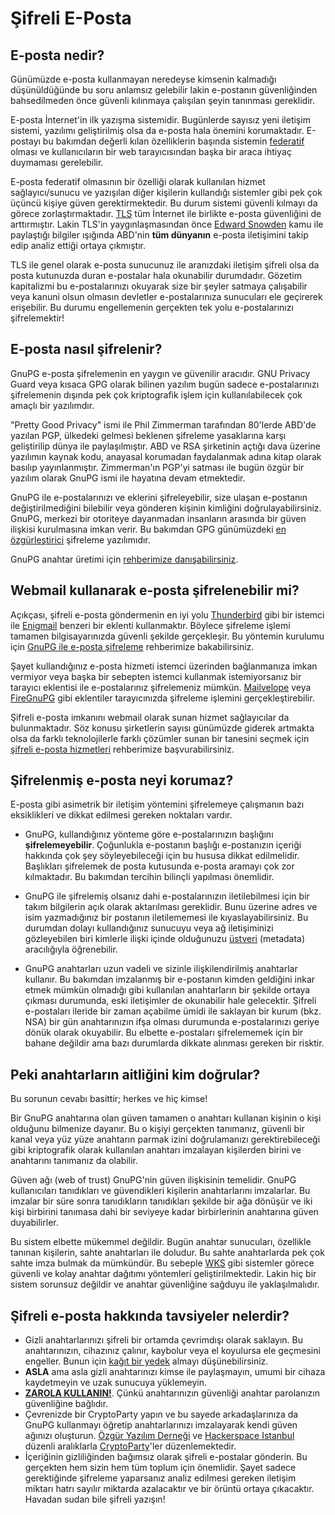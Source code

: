 # Şifreli E-Posta


## E-posta nedir?

Günümüzde e-posta kullanmayan neredeyse kimsenin kalmadığı düşünüldüğünde bu soru anlamsız gelebilir lakin e-postanın güvenliğinden bahsedilmeden önce güvenli kılınmaya çalışılan şeyin tanınması gereklidir.

E-posta İnternet'in ilk yazışma sistemidir. Bugünlerde sayısız yeni iletişim sistemi, yazılımı geliştirilmiş olsa da e-posta hala önemini korumaktadır. E-postayı bu bakımdan değerli kılan özelliklerin başında sistemin [federatif](https://en.wikipedia.org/wiki/Federation_%28information_technology%29) olması ve kullanıcıların bir web tarayıcısından başka bir araca ihtiyaç duymaması gerelebilir.

E-posta federatif olmasının bir özelliği olarak kullanılan hizmet sağlayıcı/sunucu ve yazışılan diğer kişilerin kullandığı sistemler gibi pek çok üçüncü kişiye güven gerektirmektedir. Bu durum sistemi güvenli kılmayı da görece zorlaştırmaktadır. [TLS](https://tr.wikipedia.org/wiki/Transport_Layer_Security) tüm İnternet ile birlikte e-posta güvenliğini de arttırmıştır. Lakin TLS'in yaygınlaşmasından önce [Edward Snowden](https://en.wikipedia.org/wiki/Edward_Snowden) kamu ile paylaştığı bilgiler ışığında ABD'nin **tüm dünyanın** e-posta iletişimini takip edip analiz ettiği ortaya çıkmıştır.

TLS ile genel olarak e-posta sunucunuz ile aranızdaki iletişim şifreli olsa da posta kutunuzda duran e-postalar hala okunabilir durumdadır. Gözetim kapitalizmi bu e-postalarınızı okuyarak size bir şeyler satmaya çalışabilir veya kanuni olsun olmasın devletler e-postalarınıza sunucuları ele geçirerek erişebilir. Bu durumu engellemenin gerçekten tek yolu e-postalarınızı şifrelemektir!


## E-posta nasıl şifrelenir?

GnuPG e-posta şifrelemenin en yaygın ve güvenilir aracıdır. GNU Privacy Guard veya kısaca GPG olarak bilinen yazılım bugün sadece e-postalarınızı şifrelemenin dışında pek çok kriptografik işlem için kullanılabilecek çok amaçlı bir yazılımdır.

"Pretty Good Privacy" ismi ile Phil Zimmerman tarafından 80'lerde ABD'de yazılan PGP, ülkedeki gelmesi beklenen şifreleme yasaklarına karşı geliştirilip dünya ile paylaşılmıştır. ABD ve RSA şirketinin açtığı dava üzerine yazılımın kaynak kodu, anayasal korumadan faydalanmak adına kitap olarak basılıp yayınlanmıştır. Zimmerman'ın PGP'yi satması ile bugün özgür bir yazılım olarak GnuPG ismi ile hayatına devam etmektedir.

GnuPG ile e-postalarınızı ve eklerini şifreleyebilir, size ulaşan e-postanın değiştirilmediğini bilebilir veya gönderen kişinin kimliğini doğrulayabilirsiniz. GnuPG, merkezi bir otoriteye dayanmadan insanların arasında bir güven ilişkisi kurulmasına imkan verir. Bu bakımdan GPG günümüzdeki [en özgürleştirici](https://oyd.org.tr/en/articles/defense-of-gpg/) şifreleme yazılımıdır.

GnuPG anahtar üretimi için [rehberimize danışabilirsiniz](gpg/gpg-anahtar-uretimi.md).


## Webmail kullanarak e-posta şifrelenebilir mi?

Açıkçası, şifreli e-posta göndermenin en iyi yolu [Thunderbird](https://www.thunderbird.net/en-US/) gibi bir istemci ile [Enigmail](https://www.enigmail.net) benzeri bir eklenti kullanmaktır. Böylece şifreleme işlemi tamamen bilgisayarınızda güvenli şekilde gerçekleşir. Bu yöntemin kurulumu için [GnuPG ile e-posta şifreleme](/gpg/eposta-sifreleme.md) rehberimize bakabilirsiniz.

Şayet kullandığınız e-posta hizmeti istemci üzerinden bağlanmanıza imkan vermiyor veya başka bir sebepten istemci kullanmak istemiyorsanız bir tarayıcı eklentisi ile e-postalarınız şifrelemeniz mümkün. [Mailvelope](https://www.mailvelope.com/en/) veya [FireGnuPG](http://tr.getfiregpg.org/s/home) gibi eklentiler tarayıcınızda şifreleme işlemini gerçekleştirebilir.

Şifreli e-posta imkanını webmail olarak sunan hizmet sağlayıcılar da bulunmaktadır. Söz konusu şirketlerin sayısı günümüzde giderek artmakta olsa da farklı teknolojilerle farklı çözümler sunan bir tanesini seçmek için [şifreli e-posta hizmetleri](sifreli-eposta-hizmetleri.md) rehberimize başvurabilirsiniz.


## Şifrelenmiş e-posta neyi korumaz?

E-posta gibi asimetrik bir iletişim yöntemini şifrelemeye çalışmanın bazı eksiklikleri ve dikkat edilmesi gereken noktaları vardır.

* GnuPG, kullandığınız yönteme göre e-postalarınızın başlığını **şifrelemeyebilir**. Çoğunlukla e-postanın başlığı e-postanızın içeriği hakkında çok şey söyleyebileceği için bu hususa dikkat edilmelidir. Başlıkları şifrelemek de posta kutusunda e-posta aramayı çok zor kılmaktadır. Bu bakımdan tercihin bilinçli yapılması önemlidir.

* GnuPG ile şifrelemiş olsanız dahi e-postalarınızın iletilebilmesi için bir takım bilgilerin açık olarak aktarılması gereklidir. Bunu üzerine adres ve isim yazmadığınız bir postanın iletilememesi ile kıyaslayabilirsiniz. Bu durumdan dolayı kullandığınız sunucuyu veya ağ iletişiminizi gözleyebilen biri kimlerle ilişki içinde olduğunuzu [üstveri](https://en.wikipedia.org/wiki/Metadata) (metadata) aracılığıyla öğrenebilir.

* GnuPG anahtarları uzun vadeli ve sizinle ilişkilendirilmiş anahtarlar kullanır. Bu bakımdan imzalanmış bir e-postanın kimden geldiğini inkar etmek mümkün olmadığı gibi kullanılan anahtarların bir şekilde ortaya çıkması durumunda, eski iletişimler de okunabilir hale gelecektir. Şifreli e-postaları ileride bir zaman açabilme ümidi ile saklayan bir kurum (bkz. NSA) bir gün anahtarınızın ifşa olması durumunda e-postalarınızı geriye dönük olarak okuyabilir. Bu elbette e-postaları şifrelememek için bir bahane değildir ama bazı durumlarda dikkate alınması gereken bir risktir.


## Peki anahtarların aitliğini kim doğrular?

Bu sorunun cevabı basittir; herkes ve hiç kimse!

Bir GnuPG anahtarına olan güven tamamen o anahtarı kullanan kişinin o kişi olduğunu bilmenize dayanır. Bu o kişiyi gerçekten tanımanız, güvenli bir kanal veya yüz yüze anahtarın parmak izini doğrulamanızı gerektirebileceği gibi kriptografik olarak kullanılan anahtarı imzalayan kişilerden birini ve anahtarını tanımanız da olabilir.

Güven ağı (web of trust) GnuPG'nin güven ilişkisinin temelidir. GnuPG kullanıcıları tanıdıkları ve güvendikleri kişilerin anahtarlarını imzalarlar. Bu imzalar bir süre sonra tanıdıkların tanıdıkları şekilde bir ağa dönüşür ve iki kişi birbirini tanımasa dahi bir seviyeye kadar birbirlerinin anahtarına güven duyabilirler.

Bu sistem elbette mükemmel değildir. Bugün anahtar sunucuları, özellikle tanınan kişilerin, sahte anahtarları ile doludur. Bu sahte anahtarlarda pek çok sahte imza bulmak da mümkündür. Bu sebeple [WKS](https://www.gnupg.org/documentation/manuals/gnupg/gpg_002dwks_002dserver.html) gibi sistemler görece güvenli ve kolay anahtar dağıtımı yöntemleri geliştirilmektedir. Lakin hiç bir sistem sorunsuz değildir ve anahtar güvenliğine sağduyu ile yaklaşılmalıdır.


## Şifreli e-posta hakkında tavsiyeler nelerdir?

* Gizli anahtarlarınızı şifreli bir ortamda çevrimdışı olarak saklayın. Bu anahtarınızın, cihazınız çalınır, kaybolur veya el koyulursa ele geçmesini engeller. Bunun için [kağıt bir yedek](yazisma_guvenligi/gpg/paperbackup/paperbackup.md) almayı düşünebilirsiniz.
* **ASLA** ama asla gizli anahtarınızı kimse ile paylaşmayın, umumi bir cihaza kaydetmeyin ve uzak sunucuya yüklemeyin.
* **[ZAROLA KULLANIN!](https://zarola.oyd.org.tr)**. Çünkü anahtarınızın güvenliği anahtar parolanızın güvenliğine bağlıdır.
* Çevrenizde bir CryptoParty yapın ve bu sayede arkadaşlarınıza da GnuPG kullanmayı öğretip anahtarlarınızı imzalayarak kendi güven ağınızı oluşturun. [Özgür Yazılım Derneği](https://oyd.org.tr) ve [Hackerspace Istanbul](https://hackerspace.ist) düzenli aralıklarla [CryptoParty](https://cryptoparty.online)'ler düzenlemektedir.
* İçeriğinin gizliliğinden bağımsız olarak şifreli e-postalar gönderin. Bu gerçekten hem sizin hem tüm toplum için önemlidir. Şayet sadece gerektiğinde şifreleme yaparsanız analiz edilmesi gereken iletişim miktarı hatrı sayılır miktarda azalacaktır ve bir örüntü ortaya çıkacaktır. Havadan sudan bile şifreli yazışın!
